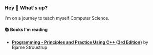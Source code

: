 ### Hey 👾 What's up?
I'm on a journey to teach myself Computer Science.

#### 📚 Books I'm reading
- **[Programming - Principles and Practice Using C++ (3rd Edition)](https://www.stroustrup.com/PPP3.html)** by Bjarne Stroustrup
